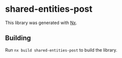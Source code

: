 # shared-entities-post

This library was generated with [Nx](https://nx.dev).

## Building

Run `nx build shared-entities-post` to build the library.
